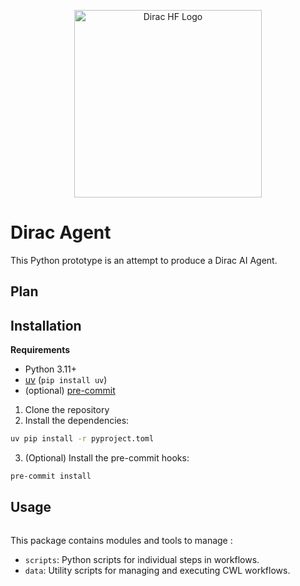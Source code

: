<p align="center">
  <img alt="Dirac HF Logo" src="public/CWLDiracX.png" width="300" >
</p>

# Dirac Agent

This Python prototype is an attempt to produce a Dirac AI Agent.

## Plan



## Installation

**Requirements**

- Python 3.11+
- [uv](https://github.com/astral-sh/uv) (`pip install uv`)
- (optional) [pre-commit](https://pre-commit.com/)

1. Clone the repository
2. Install the dependencies:

  ```bash
  uv pip install -r pyproject.toml
  ```
3. (Optional) Install the pre-commit hooks:

```bash
pre-commit install
```

## Usage

```bash

```

This package contains modules and tools to manage :

- `scripts`: Python scripts for individual steps in workflows.
- `data`: Utility scripts for managing and executing CWL workflows.
